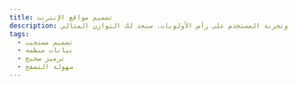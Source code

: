 ```yaml
---
title: تصميم مواقع الإنترنت
description: مزيج ذكي ودقيق من التصميم الجذاب والميثاق الرسومي المحترم وتجربة المستخدم على رأس الأولويات. سنجد لك التوازن المثالي.
tags:
  - تصميم مستجيب
  - بيانات منظمة
  - ترميز صحيح
  - سهولة التصفح
---
```

